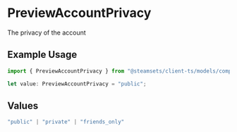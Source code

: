 # PreviewAccountPrivacy

The privacy of the account

## Example Usage

```typescript
import { PreviewAccountPrivacy } from "@steamsets/client-ts/models/components";

let value: PreviewAccountPrivacy = "public";
```

## Values

```typescript
"public" | "private" | "friends_only"
```